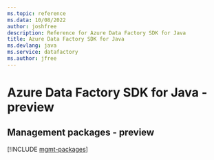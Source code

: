 ```yaml
---
ms.topic: reference
ms.data: 10/08/2022
author: joshfree
description: Reference for Azure Data Factory SDK for Java
title: Azure Data Factory SDK for Java
ms.devlang: java
ms.service: datafactory
ms.author: jfree
---
```

# Azure Data Factory SDK for Java - preview

## Management packages - preview
[!INCLUDE [mgmt-packages](data-factory-mgmt-index.md)]